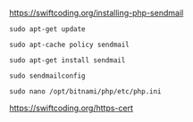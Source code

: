 https://swiftcoding.org/installing-php-sendmail

```
sudo apt-get update
```

```
sudo apt-cache policy sendmail
```

```
sudo apt-get install sendmail
```

```
sudo sendmailconfig
```

```
sudo nano /opt/bitnami/php/etc/php.ini 
```



<!-- https bitnami server -->
https://swiftcoding.org/https-cert